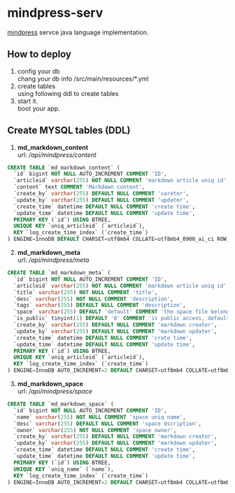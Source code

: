 # mindpress-serv
[mindpress](https://github.com/aborn/mindpress) servce java language implementation.

## How to deploy
1. config your db   
   chang your db info /src/main/resources/*.yml
2. create tables  
   using following ddl to create tables
3. start it.  
   boot your app.

## Create MYSQL tables (DDL)

1. **md_markdown_content**  
url: */api/mindpress/content*
```sql
CREATE TABLE `md_markdown_content` (
  `id` bigint NOT NULL AUTO_INCREMENT COMMENT 'ID',
  `articleid` varchar(255) NOT NULL COMMENT 'markdown article uniq id',
  `content` text COMMENT 'Markdown content',
  `create_by` varchar(255) DEFAULT NULL COMMENT 'caretor',
  `update_by` varchar(255) DEFAULT NULL COMMENT 'updater',
  `create_time` datetime DEFAULT NULL COMMENT 'create time',
  `update_time` datetime DEFAULT NULL COMMENT 'update time',
  PRIMARY KEY (`id`) USING BTREE,
  UNIQUE KEY `uniq_articleid` (`articleid`),
  KEY `log_create_time_index` (`create_time`)
) ENGINE=InnoDB DEFAULT CHARSET=utf8mb4 COLLATE=utf8mb4_0900_ai_ci ROW_FORMAT=DYNAMIC COMMENT='Markdown content info'
```

2. **md_markdown_meta**  
url: */api/mindpress/meta*
```sql
CREATE TABLE `md_markdown_meta` (
  `id` bigint NOT NULL AUTO_INCREMENT COMMENT 'ID',
  `articleid` varchar(255) NOT NULL COMMENT 'markdown article uniq id',
  `title` varchar(255) NOT NULL COMMENT 'title',
  `desc` varchar(255) NOT NULL COMMENT 'description',
  `tags` varchar(255) DEFAULT NULL COMMENT 'description',
  `space` varchar(255) DEFAULT 'default' COMMENT 'the space file belongs to',
  `is_public` tinyint(1) DEFAULT '0' COMMENT 'is public access, default no',
  `create_by` varchar(255) DEFAULT NULL COMMENT 'markdown creator',
  `update_by` varchar(255) DEFAULT NULL COMMENT 'markdown updater',
  `create_time` datetime DEFAULT NULL COMMENT 'crate time',
  `update_time` datetime DEFAULT NULL COMMENT 'update time',
  PRIMARY KEY (`id`) USING BTREE,
  UNIQUE KEY `uniq_articleid` (`articleid`),
  KEY `log_create_time_index` (`create_time`)
) ENGINE=InnoDB AUTO_INCREMENT=2 DEFAULT CHARSET=utf8mb4 COLLATE=utf8mb4_0900_ai_ci ROW_FORMAT=DYNAMIC COMMENT='Markdown meta infos'
```

3. **md_markdown_space**  
url: */api/mindpress/space*
```sql
CREATE TABLE `md_markdown_space` (
  `id` bigint NOT NULL AUTO_INCREMENT COMMENT 'ID',
  `name` varchar(255) NOT NULL COMMENT 'space uniq name',
  `desc` varchar(255) DEFAULT NULL COMMENT 'space dscription',
  `owner` varchar(255) NOT NULL COMMENT 'space owner',
  `create_by` varchar(255) DEFAULT NULL COMMENT 'markdown creator',
  `update_by` varchar(255) DEFAULT NULL COMMENT 'markdown updater',
  `create_time` datetime DEFAULT NULL COMMENT 'create time',
  `update_time` datetime DEFAULT NULL COMMENT 'update time',
  PRIMARY KEY (`id`) USING BTREE,
  UNIQUE KEY `uniq_name` (`name`),
  KEY `log_create_time_index` (`create_time`)
) ENGINE=InnoDB AUTO_INCREMENT=2 DEFAULT CHARSET=utf8mb4 COLLATE=utf8mb4_0900_ai_ci ROW_FORMAT=DYNAMIC COMMENT='Markdown space info'
```